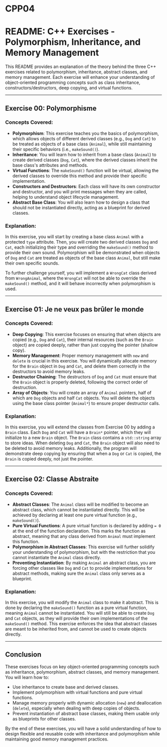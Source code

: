 # CPP04
# README: C++ Exercises - Polymorphism, Inheritance, and Memory Management

This README provides an explanation of the theory behind the three C++ exercises related to polymorphism, inheritance, abstract classes, and memory management. Each exercise will enhance your understanding of object-oriented programming concepts such as class inheritance, constructors/destructors, deep copying, and virtual functions.

---

## **Exercise 00: Polymorphisme**

### **Concepts Covered**:
- **Polymorphism**: This exercise teaches you the basics of polymorphism, which allows objects of different derived classes (e.g., `Dog` and `Cat`) to be treated as objects of a base class (`Animal`), while still maintaining their specific behaviors (i.e., `makeSound()`).
- **Inheritance**: You will learn how to inherit from a base class (`Animal`) to create derived classes (`Dog`, `Cat`), where the derived classes inherit the base class's attributes and methods.
- **Virtual Functions**: The `makeSound()` function will be virtual, allowing the derived classes to override this method and provide their specific implementation.
- **Constructors and Destructors**: Each class will have its own constructor and destructor, and you will print messages when they are called, helping to understand object lifecycle management.
- **Abstract Base Class**: You will also learn how to design a class that should not be instantiated directly, acting as a blueprint for derived classes.

### **Explanation**:
In this exercise, you will start by creating a base class `Animal` with a protected `type` attribute. Then, you will create two derived classes `Dog` and `Cat`, each initializing their type and overriding the `makeSound()` method to provide their own sound. Polymorphism will be demonstrated when objects of `Dog` and `Cat` are treated as objects of the base class `Animal`, but still make their own specific sounds.

To further challenge yourself, you will implement a `WrongCat` class derived from `WrongAnimal`, where the `WrongCat` will not be able to override the `makeSound()` method, and it will behave incorrectly when polymorphism is used.

---

## **Exercise 01: Je ne veux pas brûler le monde**

### **Concepts Covered**:
- **Deep Copying**: This exercise focuses on ensuring that when objects are copied (e.g., `Dog` and `Cat`), their internal resources (such as the `Brain` object) are copied deeply, rather than just copying the pointer (shallow copy).
- **Memory Management**: Proper memory management with `new` and `delete` is crucial in this exercise. You will dynamically allocate memory for the `Brain` object in `Dog` and `Cat`, and delete them correctly in the destructors to avoid memory leaks.
- **Destructor Chaining**: The destructors of `Dog` and `Cat` must ensure that the `Brain` object is properly deleted, following the correct order of destruction.
- **Array of Objects**: You will create an array of `Animal` pointers, half of which are `Dog` objects and half `Cat` objects. You will delete the objects using the base class pointer (`Animal*`) to ensure proper destructor calls.

### **Explanation**:
In this exercise, you will extend the classes from Exercise 00 by adding a `Brain` class. Each `Dog` and `Cat` will have a `Brain*` pointer, which they will initialize to a new `Brain` object. The `Brain` class contains a `std::string` array to store ideas. When deleting `Dog` and `Cat`, the `Brain` object will also need to be deleted to avoid memory leaks. Additionally, the program will demonstrate deep copying by ensuring that when a `Dog` or `Cat` is copied, the `Brain` is copied deeply, not just the pointer.

---

## **Exercise 02: Classe Abstraite**

### **Concepts Covered**:
- **Abstract Classes**: The `Animal` class will be modified to become an abstract class, which cannot be instantiated directly. This will be achieved by declaring at least one pure virtual function (e.g., `makeSound()`).
- **Pure Virtual Functions**: A pure virtual function is declared by adding `= 0` at the end of the function declaration. This marks the function as abstract, meaning that any class derived from `Animal` must implement this function.
- **Polymorphism in Abstract Classes**: This exercise will further solidify your understanding of polymorphism, but with the restriction that you cannot instantiate the `Animal` class directly.
- **Preventing Instantiation**: By making `Animal` an abstract class, you are forcing other classes like `Dog` and `Cat` to provide implementations for abstract methods, making sure the `Animal` class only serves as a blueprint.

### **Explanation**:
In this exercise, you will modify the `Animal` class to make it abstract. This is done by declaring the `makeSound()` function as a pure virtual function, meaning `Animal` cannot be instantiated. You will still be able to create `Dog` and `Cat` objects, as they will provide their own implementations of the `makeSound()` method. This exercise enforces the idea that abstract classes are meant to be inherited from, and cannot be used to create objects directly.

---

## **Conclusion**

These exercises focus on key object-oriented programming concepts such as inheritance, polymorphism, abstract classes, and memory management. You will learn how to:
- Use inheritance to create base and derived classes.
- Implement polymorphism with virtual functions and pure virtual functions.
- Manage memory properly with dynamic allocation (`new`) and deallocation (`delete`), especially when dealing with deep copies of objects.
- Prevent instantiation of abstract base classes, making them usable only as blueprints for other classes.

By the end of these exercises, you will have a solid understanding of how to design flexible and reusable code with inheritance and polymorphism while maintaining good memory management practices.
